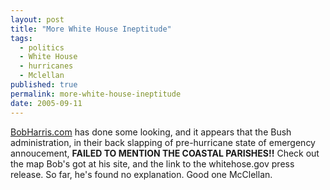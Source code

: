 ```yaml
---
layout: post
title: "More White House Ineptitude"
tags:
  - politics
  - White House
  - hurricanes
  - Mclellan
published: true
permalink: more-white-house-ineptitude
date: 2005-09-11
---
```


<a href="http://www.bobharris.com/content/view/637/1/">BobHarris.com</a>
 has done some looking, and it appears that the Bush administration, in their back slapping of pre-hurricane state of emergency annoucement, <strong>FAILED TO MENTION THE COASTAL PARISHES!!</strong>  Check out the map Bob's got at his site, and the link to the whitehose.gov press release.  So far, he's found no explanation.  Good one McClellan.
